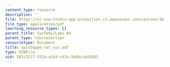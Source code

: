 ```yaml
---
content_type: resource
description: ''
file: https://ol-ocw-studio-app-production.s3.amazonaws.com/courses/16-01-unified-engineering-i-ii-iii-iv-fall-2005-spring-2006/581c3117352aa544c43a54dbccb43b83_sp1cboppe_sat_sys.pdf
file_type: application/pdf
learning_resource_types: []
parent_title: Systems/Labs 04
parent_type: CourseSection
resourcetype: Document
title: sp1cboppe_sat_sys.pdf
type: OCWFile
uid: 581c3117-352a-a544-c43a-54dbccb43b83
---
```

